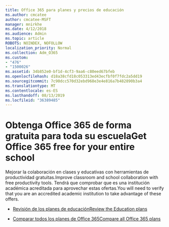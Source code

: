 ```yaml
---
title: Office 365 para planes y precios de educación
ms.author: cmcatee
author: cmcatee-MSFT
manager: mnirkhe
ms.date: 4/12/2018
ms.audience: Admin
ms.topic: article
ROBOTS: NOINDEX, NOFOLLOW
localization_priority: Normal
ms.collection: Adm_O365
ms.custom:
- "476"
- "1500026"
ms.assetid: 34b852e0-bf1d-4cf3-9aa6-c80eed67bfeb
ms.openlocfilehash: d18a38cfd18c053313ed43ecfbf0f7fdc2a5dd19
ms.sourcegitcommit: 7c90dcc570d32ebd968e3e4e816a7b482890b3a4
ms.translationtype: MT
ms.contentlocale: es-ES
ms.lasthandoff: 08/13/2019
ms.locfileid: "36389485"
---
```

# <a name="get-office-365-free-for-your-entire-school"></a><span data-ttu-id="d3915-102">Obtenga Office 365 de forma gratuita para toda su escuela</span><span class="sxs-lookup"><span data-stu-id="d3915-102">Get Office 365 free for your entire school</span></span>

<span data-ttu-id="d3915-103">Mejorar la colaboración en clases y educativas con herramientas de productividad gratuitas.</span><span class="sxs-lookup"><span data-stu-id="d3915-103">Improve classroom and school collaboration with free productivity tools.</span></span> <span data-ttu-id="d3915-104">Tendrá que comprobar que es una institución académica acreditada para aprovechar estas ofertas.</span><span class="sxs-lookup"><span data-stu-id="d3915-104">You will need to verify that you are an accredited academic institution to take advantage of these offers.</span></span>
  
- [<span data-ttu-id="d3915-105">Revisión de los planes de educación</span><span class="sxs-lookup"><span data-stu-id="d3915-105">Review the Education plans</span></span>](https://products.office.com/academic/compare-office-365-education-plans)

- [<span data-ttu-id="d3915-106">Comparar todos los planes de Office 365</span><span class="sxs-lookup"><span data-stu-id="d3915-106">Compare all Office 365 plans</span></span>](https://products.office.com/business/compare-more-office-365-for-business-plans)